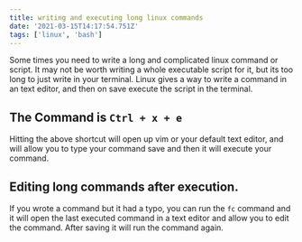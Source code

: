 ```yaml
---
title: writing and executing long linux commands
date: '2021-03-15T14:17:54.751Z'
tags: ['linux', 'bash']
---
```


Some times you need to write a long and complicated linux command or script. It may not be worth writing a whole executable script for it, but its too long to just write in your terminal. Linux gives a way to write a command in an text editor, and then on save execute the script in the terminal.

## The Command is `Ctrl + x + e`

Hitting the above shortcut will open up vim or your default text editor, and will allow you to type your command save and then it will execute your command.

## Editing long commands after execution.

If you wrote a command but it had a typo, you can run the `fc` command and it will open the last executed command in a text editor and allow you to edit the command. After saving it will run the command again.

